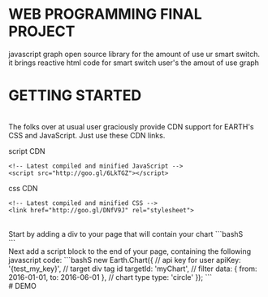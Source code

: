 # WEB PROGRAMMING FINAL PROJECT
javascript graph open source library for the amount of use ur smart switch.
<br>
it brings reactive html code for smart switch user's the amout of use graph
<br>
# GETTING STARTED
<br>
The folks over at usual user graciously provide CDN support for EARTH's CSS and JavaScript. Just use these CDN links.

script CDN
```bashS
<!-- Latest compiled and minified JavaScript -->
<script src="http://goo.gl/6LkTGZ"></script>
```
css CDN
```bashS
<!-- Latest compiled and minified CSS -->
<link href="http://goo.gl/DNfV9J" rel="stylesheet">
```
<br>
Start by adding a div to your page that will contain your chart
```bashS
<div id="myChart"></div>
```
<br>
Next add a script block to the end of your page, containing the following javascript code:
```bashS
new Earth.Chart({
  // api key for user
  apiKey: '{test_my_key}',
  // target div tag id
  targetId: 'myChart',
  // filter
  data: {
    from: 2016-01-01,
    to: 2016-06-01
  },
  // chart type
  type: 'circle'
});
```



<br>
# DEMO

